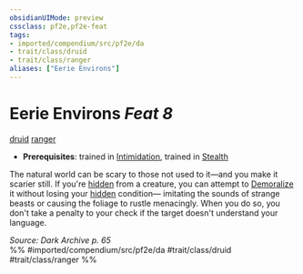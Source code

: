 ```yaml
---
obsidianUIMode: preview
cssclass: pf2e,pf2e-feat
tags:
- imported/compendium/src/pf2e/da
- trait/class/druid
- trait/class/ranger
aliases: ["Eerie Environs"]
---
```

# Eerie Environs  *Feat 8*  
[druid](rules/traits/druid.md)  [ranger](rules/traits/ranger.md)  

- **Prerequisites**: trained in [Intimidation](../skills.md#Intimidation), trained in [Stealth](../skills.md#Stealth)

The natural world can be scary to those not used to it—and you make it scarier still. If you're [hidden](conditions.md#Hidden) from a creature, you can attempt to [Demoralize](demoralize.md) it without losing your [hidden](conditions.md#Hidden) condition— imitating the sounds of strange beasts or causing the foliage to rustle menacingly. When you do so, you don't take a penalty to your check if the target doesn't understand your language.

*Source: Dark Archive p. 65*  
%% #imported/compendium/src/pf2e/da #trait/class/druid #trait/class/ranger %%
